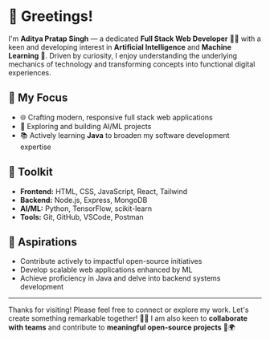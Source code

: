 # 👋 Greetings!

I'm **Aditya Pratap Singh** — a dedicated **Full Stack Web Developer** 🧑‍💻 with a keen and developing interest in **Artificial Intelligence** and **Machine Learning** 🤖. Driven by curiosity, I enjoy understanding the underlying mechanics of technology and transforming concepts into functional digital experiences.

## 🚀 My Focus

- 🌐 Crafting modern, responsive full stack web applications
- 🧠 Exploring and building AI/ML projects
- 📚 Actively learning **Java** to broaden my software development expertise

## 🧰 Toolkit

- **Frontend:** HTML, CSS, JavaScript, React, Tailwind
- **Backend:** Node.js, Express, MongoDB
- **AI/ML:** Python, TensorFlow, scikit-learn
- **Tools:** Git, GitHub, VSCode, Postman

## 🎯 Aspirations

- Contribute actively to impactful open-source initiatives
- Develop scalable web applications enhanced by ML
- Achieve proficiency in Java and delve into backend systems development

---

Thanks for visiting! Please feel free to connect or explore my work.
Let's create something remarkable together! 🚧✨
I am also keen to **collaborate with teams** and contribute to **meaningful open-source projects** 🤝🌍
